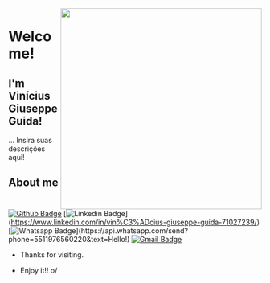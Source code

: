 <img align="right" width="400" height="400" src="(https://www.instagram.com/p/BhBulREA87EaTrCd8nwz52vRuyT2eItByO0xIc0/)">
 
# Welcome!
 
## I'm Vinícius Giuseppe Guida!
 
… Insira suas descrições aqui!
 
 
## About me 
[![Github Badge](https://img.shields.io/badge/-Github-000?style=flat-square&logo=Github&logoColor=white&link=link_do_seu_perfil_no_github)](https://github.com/vinigiu)
[![Linkedin Badge](https://img.shields.io/badge/-LinkedIn-blue?style=flat-square&logo=Linkedin&logoColor=white&link=https://www.linkedin.com/in/vin%C3%ADcius-giuseppe-guida-71027239/)]
(https://www.linkedin.com/in/vin%C3%ADcius-giuseppe-guida-71027239/)
[![Whatsapp Badge](https://img.shields.io/badge/-Whatsapp-4CA143?style=flat-square&labelColor=4CA143&logo=whatsapp&logoColor=white&link=https://api.whatsapp.com/send?phone=5511976560220e&text=Hello!)](https://api.whatsapp.com/send?phone=5511976560220&text=Hello!)
[![Gmail Badge](https://img.shields.io/badge/-Gmail-c14438?style=flat-square&logo=Gmail&logoColor=white&link=mailto:viniciusgiuseppe1992@gmail.com)](mailto:viniciusgiuseppel992@gmail.com)
 
- Thanks for visiting. 
 
- Enjoy it!! o/

<!--
**vinigiu/vinigiu** is a ✨ _special_ ✨ repository because its `README.md` (this file) appears on your GitHub profile.

Here are some ideas to get you started:

- 🔭 I’m currently working on ...
- 🌱 I’m currently learning ...
- 👯 I’m looking to collaborate on ...
- 🤔 I’m looking for help with ...
- 💬 Ask me about ...
- 📫 How to reach me: ...
- 😄 Pronouns: ...
- ⚡ Fun fact: ...
-->
